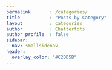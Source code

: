 ```yaml
---
permalink       : /categories/
title           : "Posts by Category"
layout          : categories
author          : Chattertots
author_profile  : false
sidebar:
  nav: smallsidenav
header:
  overlay_color: "#C2DD5B"
---
```

